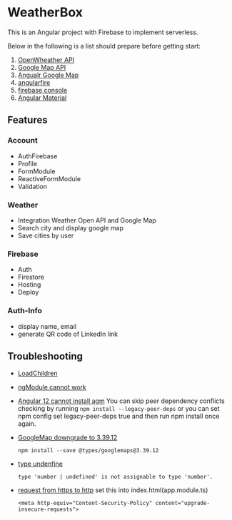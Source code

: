 # WeatherBox

This is an Angular project with Firebase to implement serverless.

Below in the following is a list should prepare before getting start:
1. [OpenWheather API](https://openweathermap.org/current)
2. [Google Map API](https://console.cloud.google.com/apis/dashboard?project=minion-weather&supportedpurview=project)
3. [Angualr Google Map](https://angular-maps.com/)
5. [angularfire](https://github.com/angular/angularfire/blob/master/docs/install-and-setup.md)
6. [firebase console](https://console.firebase.google.com/u/0/?pli=1)
7. [Angular Material](https://material.angular.io/components/categories)

## Features
### Account
- AuthFirebase
- Profile
- FormModule
- ReactiveFormModule
- Validation

### Weather
- Integration Weather Open API and Google Map
- Search city and display google map
- Save cities by user

### Firebase
- Auth
- Firestore
- Hosting
- Deploy

### Auth-Info
- display name, email
- generate QR code of LinkedIn link

## Troubleshooting
- [LoadChildren](https://angular.tw/api/router/LoadChildrenCallback)
- [ngModule cannot work](https://www.itread01.com/content/1548916205.html)
- [Angular 12 cannot install agm](https://github.com/SebastianM/angular-google-maps/issues/1932)
You can skip peer dependency conflicts checking by running `npm install --legacy-peer-deps` or you can set npm config set legacy-peer-deps true and then run npm install once again.
- [GoogleMap downgrade to 3.39.12](https://github.com/DefinitelyTyped/DefinitelyTyped/issues/48574)
    ```
    npm install --save @types/googlemaps@3.39.12
    ```
- [type undenfine](https://www.typescriptlang.org/docs/handbook/2/everyday-types.html)
    ```
    type 'number | undefined' is not assignable to type 'number'.
    ```
- [request from https to http](https://pretagteam.com/question/angular10-request-from-https-to-http-mixed-content)
  set this into index.html(app.module.ts)
  
  ```
  <meta http-equiv="Content-Security-Policy" content="upgrade-insecure-requests">
  ```
